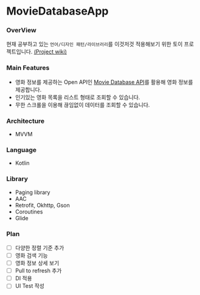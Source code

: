 # MovieDatabaseApp

### OverView
현재 공부하고 있는 `언어/디자인 패턴/라이브러리`를 이것저것 적용해보기 위한 토이 프로젝트입니다. [(Project wiki)](https://github.com/zion830/MovieDatabaseApp/wiki)

### Main Features
- 영화 정보를 제공하는 Open API인 [Movie Database API](https://developers.themoviedb.org)를 활용해 영화 정보를 제공합니다.
- 인기있는 영화 목록을 리스트 형태로 조회할 수 있습니다.
- 무한 스크롤을 이용해 끊임없이 데이터를 조회할 수 있습니다.

### Architecture
- MVVM

### Language
- Kotlin

### Library
- Paging library
- AAC
- Retrofit, Okhttp, Gson
- Coroutines
- Glide

### Plan
- [ ] 다양한 정렬 기준 추가
- [ ] 영화 검색 기능
- [ ] 영화 정보 상세 보기
- [ ] Pull to refresh 추가
- [ ] DI 적용
- [ ] UI Test 작성
